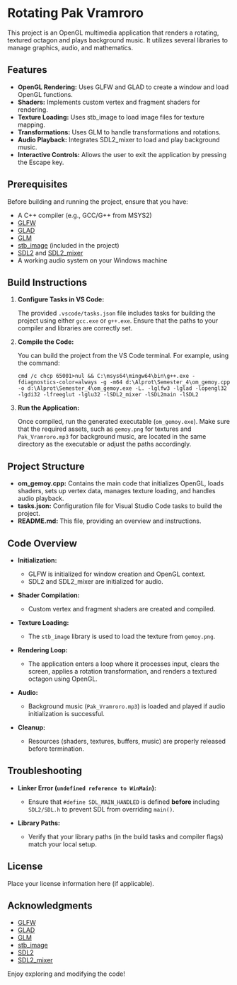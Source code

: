 # Rotating Pak Vramroro

This project is an OpenGL multimedia application that renders a rotating, textured octagon and plays background music. It utilizes several libraries to manage graphics, audio, and mathematics.

## Features

- **OpenGL Rendering:** Uses GLFW and GLAD to create a window and load OpenGL functions.
- **Shaders:** Implements custom vertex and fragment shaders for rendering.
- **Texture Loading:** Uses stb_image to load image files for texture mapping.
- **Transformations:** Uses GLM to handle transformations and rotations.
- **Audio Playback:** Integrates SDL2_mixer to load and play background music.
- **Interactive Controls:** Allows the user to exit the application by pressing the Escape key.

## Prerequisites

Before building and running the project, ensure that you have:

- A C++ compiler (e.g., GCC/G++ from MSYS2)
- [GLFW](https://www.glfw.org/)
- [GLAD](https://glad.dav1d.de/)
- [GLM](https://glm.g-truc.net/)
- [stb_image](https://github.com/nothings/stb) (included in the project)
- [SDL2](https://www.libsdl.org/) and [SDL2_mixer](https://www.libsdl.org/projects/SDL_mixer/)
- A working audio system on your Windows machine

## Build Instructions

1. **Configure Tasks in VS Code:**

   The provided `.vscode/tasks.json` file includes tasks for building the project using either `gcc.exe` or `g++.exe`. Ensure that the paths to your compiler and libraries are correctly set.

2. **Compile the Code:**

   You can build the project from the VS Code terminal. For example, using the command:
   
   ```
   cmd /c chcp 65001>nul && C:\msys64\mingw64\bin\g++.exe -fdiagnostics-color=always -g -m64 d:\Alprot\Semester_4\om_gemoy.cpp -o d:\Alprot\Semester_4\om_gemoy.exe -L. -lglfw3 -lglad -lopengl32 -lgdi32 -lfreeglut -lglu32 -lSDL2_mixer -lSDL2main -lSDL2
   ```

3. **Run the Application:**

   Once compiled, run the generated executable (`om_gemoy.exe`). Make sure that the required assets, such as `gemoy.png` for textures and `Pak_Vramroro.mp3` for background music, are located in the same directory as the executable or adjust the paths accordingly.

## Project Structure

- **om_gemoy.cpp:** Contains the main code that initializes OpenGL, loads shaders, sets up vertex data, manages texture loading, and handles audio playback.
- **tasks.json:** Configuration file for Visual Studio Code tasks to build the project.
- **README.md:** This file, providing an overview and instructions.

## Code Overview

- **Initialization:**
  - GLFW is initialized for window creation and OpenGL context.
  - SDL2 and SDL2_mixer are initialized for audio.
  
- **Shader Compilation:**
  - Custom vertex and fragment shaders are created and compiled.
  
- **Texture Loading:**
  - The `stb_image` library is used to load the texture from `gemoy.png`.
  
- **Rendering Loop:**
  - The application enters a loop where it processes input, clears the screen, applies a rotation transformation, and renders a textured octagon using OpenGL.
  
- **Audio:**
  - Background music (`Pak_Vramroro.mp3`) is loaded and played if audio initialization is successful.
  
- **Cleanup:**
  - Resources (shaders, textures, buffers, music) are properly released before termination.

## Troubleshooting

- **Linker Error (`undefined reference to WinMain`):**
  - Ensure that `#define SDL_MAIN_HANDLED` is defined **before** including `SDL2/SDL.h` to prevent SDL from overriding `main()`.
  
- **Library Paths:**
  - Verify that your library paths (in the build tasks and compiler flags) match your local setup.

## License

Place your license information here (if applicable).

## Acknowledgments

- [GLFW](https://www.glfw.org/)
- [GLAD](https://glad.dav1d.de/)
- [GLM](https://glm.g-truc.net/)
- [stb_image](https://github.com/nothings/stb)
- [SDL2](https://www.libsdl.org/)
- [SDL2_mixer](https://www.libsdl.org/projects/SDL_mixer/)

Enjoy exploring and modifying the code!
